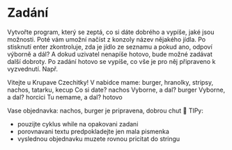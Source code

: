 ﻿# Zadání 

Vytvořte program, který se zeptá, co si dáte dobrého a vypíše, jaké jsou možnosti.
Poté vám umožní načíst z konzoly název nějakého jídla.
Po stisknutí enter zkontroluje, zda je jídlo ze seznamu a pokud ano, odpoví výborně a dál? A dokud uzivatel nenapíše hotovo, bude možné zadávat další dobroty.
Po zadání hotovo se vypíše, co vše je pro něj připraveno k vyzvednutí.
Např.

Vitejte u Krupave Czechitky!
V nabidce mame: burger, hranolky, stripsy, nachos, tatarku, kecup
Co si date?
nachos
Vyborne, a dal?
burger
Vyborne, a dal?
horcici
Tu nemame, a dal?
hotovo

Vase objednavka: nachos, burger je pripravena, dobrou chut 🙂
TIPy:
- pouzijte cyklus while na opakovani zadani
- porovnavani textu predpokladejte jen mala pismenka
- vyslednou objednavku muzete rovnou pricitat do stringu
